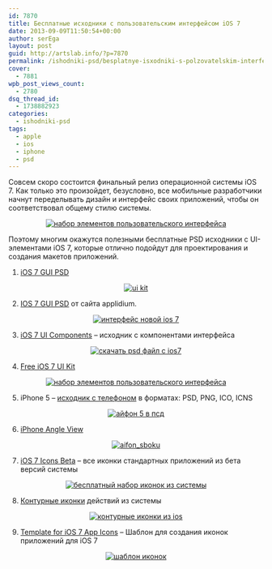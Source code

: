 ```yaml
---
id: 7870
title: Бесплатные исходники с пользовательским интерфейсом iOS 7
date: 2013-09-09T11:50:54+00:00
author: serEga
layout: post
guid: http://artslab.info/?p=7870
permalink: /ishodniki-psd/besplatnye-isxodniki-s-polzovatelskim-interfejsom-ios-7/
cover:
  - 7881
wpb_post_views_count:
  - 2780
dsq_thread_id:
  - 1738882923
categories:
  - ishodniki-psd
tags:
  - apple
  - ios
  - iphone
  - psd
---
```

Совсем скоро состоится финальный релиз операционной системы iOS 7. Как только это произойдет, безусловно, все мобильные разработчики начнут переделывать дизайн и интерфейс своих приложений, чтобы он соответствовал общему стилю системы.

<center>
  <a href="{{site.img_cdn}}/besplatnii_ui_kit.png"><img src="{{site.img_cdn}}/besplatnii_ui_kit-300x206.png" alt="набор элементов пользовательского интерфейса" class="aligncenter size-medium wp-image-7880" srcset="{{site.img_cdn}}/besplatnii_ui_kit-300x206.png 300w, {{site.img_cdn}}/besplatnii_ui_kit.png 640w" sizes="(max-width: 300px) 100vw, 300px" /></a>
</center>

Поэтому многим окажутся полезными бесплатные PSD исходники с UI-элементами iOS 7, которые отлично подойдут для проектирования и создания макетов приложений.

<!--more-->

1. <a href="http://www.teehanlax.com/tools/ios7/" target="_blank">iOS 7 GUI PSD</a>

<center>
  <a href="{{site.img_cdn}}/ios7_psd_ishodniki.png"><img src="{{site.img_cdn}}/ios7_psd_ishodniki-300x178.png" alt="ui kit" class="aligncenter size-medium wp-image-7877" srcset="{{site.img_cdn}}/ios7_psd_ishodniki-300x178.png 300w, {{site.img_cdn}}/ios7_psd_ishodniki.png 990w" sizes="(max-width: 300px) 100vw, 300px" /></a>
</center>

2. <a href="http://applidium.com/en/news/introducing_ios_7_gui_psd/" target="_blank">IOS 7 GUI PSD</a> от сайта applidium.

<center>
  <a href="{{site.img_cdn}}/elementi_dizaina_iphone.png"><img src="{{site.img_cdn}}/elementi_dizaina_iphone-300x225.png" alt="интерфейс новой ios 7" class="aligncenter size-medium wp-image-7878" srcset="{{site.img_cdn}}/elementi_dizaina_iphone-300x225.png 300w, {{site.img_cdn}}/elementi_dizaina_iphone-1024x768.png 1024w, {{site.img_cdn}}/elementi_dizaina_iphone.png 1060w" sizes="(max-width: 300px) 100vw, 300px" /></a>
</center>

3. <a href="http://graphicburger.com/ios-7-ui-components/" target="_blank">iOS 7 UI Components</a> &#8211; исходник с компонентами интерфейса

<center>
  <a href="{{site.img_cdn}}/komponenti_interfeisa_ios.png"><img src="{{site.img_cdn}}/komponenti_interfeisa_ios-300x213.png" alt="скачать psd файл с ios7" class="aligncenter size-medium wp-image-7879" srcset="{{site.img_cdn}}/komponenti_interfeisa_ios-300x213.png 300w, {{site.img_cdn}}/komponenti_interfeisa_ios.png 682w" sizes="(max-width: 300px) 100vw, 300px" /></a>
</center>

4. <a href="http://medialoot.com/item/free-ios-7-ui-kit/" target="_blank">Free iOS 7 UI Kit</a>

<center>
  <a href="{{site.img_cdn}}/besplatnii_ui_kit.png"><img src="{{site.img_cdn}}/besplatnii_ui_kit-300x206.png" alt="набор элементов пользовательского интерфейса" class="aligncenter size-medium wp-image-7880" srcset="{{site.img_cdn}}/besplatnii_ui_kit-300x206.png 300w, {{site.img_cdn}}/besplatnii_ui_kit.png 640w" sizes="(max-width: 300px) 100vw, 300px" /></a>
</center>

5. iPhone 5 &#8211; <a href="http://davinci1993.deviantart.com/art/Apple-iPhone-5-iOS-7-PSD-PNG-ICO-ICNS-377666420" target="_blank">исходник с телефоном</a> в форматах: PSD, PNG, ICO, ICNS

<center>
  <a href="{{site.img_cdn}}/mockup_iphone5_psd.jpg"><img src="{{site.img_cdn}}/mockup_iphone5_psd-300x300.jpg" alt="айфон 5 в псд" class="aligncenter size-medium wp-image-7882" srcset="{{site.img_cdn}}/mockup_iphone5_psd-300x300.jpg 300w, {{site.img_cdn}}/mockup_iphone5_psd-100x100.jpg 100w, {{site.img_cdn}}/mockup_iphone5_psd-150x150.jpg 150w, {{site.img_cdn}}/mockup_iphone5_psd.jpg 894w" sizes="(max-width: 300px) 100vw, 300px" /></a>
</center>

6. <a href="http://graphicburger.com/iphone-5-angle-view-mock-up/" target="_blank">iPhone Angle View</a>

<center>
  <a href="{{site.img_cdn}}/aifon_sboku.png"><img src="{{site.img_cdn}}/aifon_sboku-300x216.png" alt="aifon_sboku" class="aligncenter size-medium wp-image-7883" srcset="{{site.img_cdn}}/aifon_sboku-300x216.png 300w, {{site.img_cdn}}/aifon_sboku.png 577w" sizes="(max-width: 300px) 100vw, 300px" /></a>
</center>

7. <a href="http://mozainuddin.deviantart.com/art/All-of-iOS-7-s-icons-Beta-1-PSD-377843099" target="_blank">iOS 7 Icons Beta</a> &#8211; все иконки стандартных приложений из бета версий системы

<center>
  <a href="{{site.img_cdn}}/ikonki_iz_beti_ios7.jpg"><img src="{{site.img_cdn}}/ikonki_iz_beti_ios7-300x300.jpg" alt="бесплатный набор иконок из системы" class="aligncenter size-medium wp-image-7884" srcset="{{site.img_cdn}}/ikonki_iz_beti_ios7-300x300.jpg 300w, {{site.img_cdn}}/ikonki_iz_beti_ios7-100x100.jpg 100w, {{site.img_cdn}}/ikonki_iz_beti_ios7-150x150.jpg 150w, {{site.img_cdn}}/ikonki_iz_beti_ios7.jpg 600w" sizes="(max-width: 300px) 100vw, 300px" /></a>
</center>

8. <a href="http://artslab.info/ikonki/ikonki-dejstvij-iz-ios-7/" title="Иконки действий из iOS 7" target="_blank">Контурные иконки</a> действий из системы

<center>
  <a href="{{site.img_cdn}}/ios7_transparent_icons.jpg"><img src="{{site.img_cdn}}/ios7_transparent_icons-300x159.jpg" alt="контурные иконки из ios" class="aligncenter size-medium wp-image-7243" srcset="{{site.img_cdn}}/ios7_transparent_icons-300x159.jpg 300w, {{site.img_cdn}}/ios7_transparent_icons.jpg 640w" sizes="(max-width: 300px) 100vw, 300px" /></a>
</center>

9. <a href="http://dribbble.com/shots/1111035-Template-for-iOS-7-App-Icons" target="_blank">Template for iOS 7 App Icons</a> &#8211; Шаблон для создания иконок приложений для iOS 7

<center>
  <a href="{{site.img_cdn}}/shablon_ikonok_ios7.png"><img src="{{site.img_cdn}}/shablon_ikonok_ios7-300x225.png" alt="шаблон иконок" class="aligncenter size-medium wp-image-7885" srcset="{{site.img_cdn}}/shablon_ikonok_ios7-300x225.png 300w, {{site.img_cdn}}/shablon_ikonok_ios7.png 400w" sizes="(max-width: 300px) 100vw, 300px" /></a>
</center>